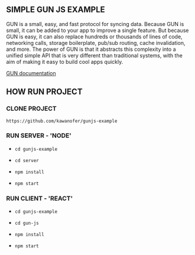 
## SIMPLE GUN JS EXAMPLE ##

GUN is a small, easy, and fast protocol for syncing data. Because GUN is small, it can be added to your app to improve a single feature. But because GUN is easy, it can also replace hundreds or thousands of lines of code, networking calls, storage boilerplate, pub/sub routing, cache invalidation, and more. The power of GUN is that it abstracts this complexity into a unified simple API that is very different than traditional systems, with the aim of making it easy to build cool apps quickly.

[GUN documentation](https://gun.eco)


## HOW RUN PROJECT ##

### CLONE PROJECT ###
`https://github.com/kawanofer/gunjs-example`

### RUN SERVER - 'NODE' ###
* `cd gunjs-example`

* `cd server`

* `npm install`

* `npm start`

### RUN CLIENT - 'REACT' ###

* `cd gunjs-example`

* `cd gun-js`

* `npm install`

* `npm start`
